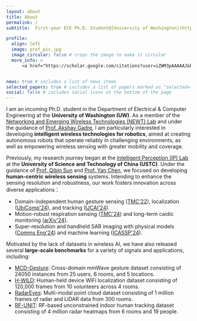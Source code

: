 ```yaml
---
layout: about
title: About
permalink: /
subtitle:  First-year ECE Ph.D. Student@[University of Washington](https://www.washington.edu/), yadongli@uw.edu

profile:
  align: left
  image: prof_pic.jpg
  image_circular: false # crops the image to make it circular
  more_info: >
      <a href="https://scholar.google.com/citations?user=iZWM3pAAAAAJ&hl=en"><i class="ai ai-google-scholar-square ai-2x"></i></a>


news: true # includes a list of news items
selected_papers: true # includes a list of papers marked as "selected={true}"
social: false # includes social icons at the bottom of the page
---
```


I am an incoming Ph.D. student in the Department of Electrical & Computer Engineering at the **University of Washington (UW)**. As a member of the [Networking and Emerging Wireless Technologies (NEWT) Lab](https://newtlab.ece.uw.edu/) and under the guidance of [Prof. Akshay Gadre](https://www.akshaygadre.com/), I am particularly interested in developing **intelligent wireless technologies for robotics**, aimed at creating autonomous robots that operate reliably in challenging environments, as well as empowering wireless sensing with greater mobility and coverage.

Previously, my research journey began at the [Intelligent Perception (IP) Lab](https://ustc-ip-lab.github.io/) at the **University of Science and Technology of China (USTC)**. Under the guidance of [Prof. Qibin Sun](https://scholar.google.com/citations?hl=en&user=bPLvsSAAAAAJ) and [Prof. Yan Chen](https://scholar.google.com/citations?hl=en-EN&user=MVOCn1AAAAAJ), we focused on developing **human-centric wireless sensing** systems. Intending to enhance the sensing resolution and robustness, our work fosters innovation across diverse applications：

- Domain-independent human gesture sensing ([TMC'22](https://ieeexplore.ieee.org/abstract/document/9894724)), localization ([UbiComp'24](https://dl.acm.org/doi/abs/10.1145/3631437)), and tracking ([IJCAI'24](https://www.ijcai.org/proceedings/2024/674)).  
- Motion-robust respiration sensing ([TMC'24](https://ieeexplore.ieee.org/document/10379134)) and long-term caidic monitoring ([arXiv'24](https://www.researchsquare.com/article/rs-4456442/v1)).  
- Super-resolution and handheld SAR imaging with physical models ([Comms Eng'24](https://www.nature.com/articles/s44172-023-00156-2)) and machine learning  ([ICASSP'24](https://ieeexplore.ieee.org/document/10447461)).

Motivated by the lack of datasets in wireless AI, we have also released several **large-scale benchmarks** for a variety of signals and applications, including:  
- [MCD-Gesture](https://github.com/leeyadong/cross_domain_gesture_dataset): Cross-domain mmWave gesture dataset consisting of 24050 instances from 25 users, 6 rooms, and 5 locations. 
- [H-WILD](https://github.com/H-WILD/human_held_device_wifi_indoor_localization_dataset): Human-held device WiFi localization dataset consisting of 120,000 frames from 10 volunteers across 4 rooms.
- [RadarEyes](https://github.com/ruixv/RadarEyes): Multi-modal point cloud dataset consisting of 1 million frames of radar and LiDAR data from 300 rooms.
- [RF-UNIT](): RF-based unconstrained indoor human tracking dataset consisting of 4 million radar heatmaps from 6 rooms and 19 people.
  
